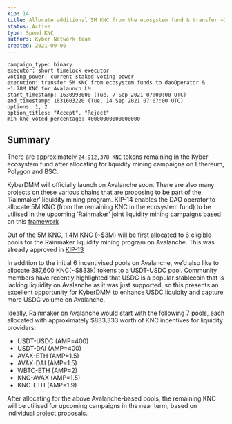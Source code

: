 ```yaml
---
kip: 14
title: Allocate additional 5M KNC from the ecosystem fund & transfer ~1.78M KNC for Avalaunch LM
status: Active
type: Spend KNC
authors: Kyber Network team
created: 2021-09-06
---
```


```
campaign_type: binary
executor: short timelock executor
voting_power: current staked voting power
execution: transfer 5M KNC from ecosystem funds to daoOperator & ~1.78M KNC for Avalaunch LM
start_timestamp: 1630998000 (Tue, 7 Sep 2021 07:00:00 UTC)
end_timestamp: 1631603220 (Tue, 14 Sep 2021 07:07:00 UTC)
options: 1, 2
option_titles: "Accept", "Reject"
min_knc_voted_percentage: 40000000000000000

```

## Summary

There are approximately `24,912,378 KNC` tokens remaining in the Kyber ecosystem fund after allocating for liquidity mining campaigns on Ethereum, Polygon and BSC.

KyberDMM will officially launch on Avalanche soon. There are also many projects on these various chains that are proposing to be part of the ‘Rainmaker’ liquidity mining program. KIP-14 enables the DAO operator to allocate 5M KNC (from the remaining KNC in the ecosystem fund) to be utilised in the upcoming ‘Rainmaker’ joint liquidity mining campaigns based on this [framework](https://github.com/KyberNetwork/KIPs/blob/master/KIPs/kip-8.md)

Out of the 5M KNC, 1.4M KNC (~$3M) will be first allocated to 6 eligible pools for the Rainmaker liquidity mining program on Avalanche. This was already approved in [KIP-13](https://github.com/KyberNetwork/KIPs/blob/master/KIPs/kip-13.md)

In addition to the initial 6 incentivised pools on Avalanche, we’d also like to allocate 387,600 KNC(~$833k) tokens to a USDT-USDC pool. Community members have recently highlighted that USDC is a popular stablecoin that is lacking liquidity on Avalanche as it was just supported, so this presents an excellent opportunity for KyberDMM to enhance USDC liquidity and capture more USDC volume on Avalanche.

Ideally, Rainmaker on Avalanche would start with the following 7 pools, each allocated with approximately $833,333 worth of KNC incentives for liquidity providers:

- USDT-USDC (AMP=400)
- USDT-DAI (AMP=400)
- AVAX-ETH (AMP=1.5)
- AVAX-DAI (AMP=1.5)
- WBTC-ETH (AMP=2)
- KNC-AVAX (AMP=1.5)
- KNC-ETH (AMP=1.9)

After allocating for the above Avalanche-based pools, the remaining KNC will be utilised for upcoming campaigns in the near term, based on individual project proposals.